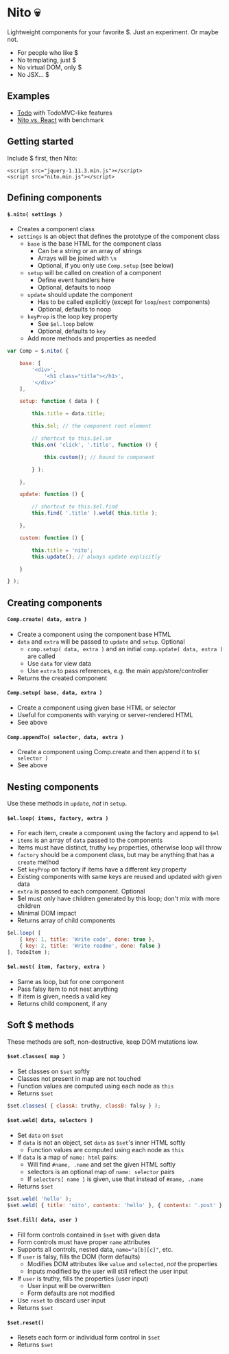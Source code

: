 # Nito :skull:

Lightweight components for your favorite $. Just an experiment. Or maybe not.

- For people who like $
- No templating, just $
- No virtual DOM, only $
- No JSX... $


## Examples

- [Todo](https://rawgit.com/morris/nito/master/examples/todo/) with TodoMVC-like features
- [Nito vs. React](https://rawgit.com/morris/nito/master/examples/nito-vs-react/) with benchmark


## Getting started

Include $ first, then Nito:

```
<script src="jquery-1.11.3.min.js"></script>
<script src="nito.min.js"></script>
```


## Defining components

#### `$.nito( settings )`

- Creates a component class
- `settings` is an object that defines the prototype of the component class
	- `base` is the base HTML for the component class
		- Can be a string or an array of strings
		- Arrays will be joined with `\n`
		- Optional, if you only use `Comp.setup` (see below)
	- `setup` will be called on creation of a component
		- Define event handlers here
		- Optional, defaults to noop
	- `update` should update the component
		- Has to be called explicitly (except for `loop`/`nest` components)
		- Optional, defaults to noop
	- `keyProp` is the loop key property
		- See `$el.loop` below
		- Optional, defaults to `key`
	- Add more methods and properties as needed

```js
var Comp = $.nito( {

	base: [
		'<div>',
			'<h1 class="title"></h1>',
		'</div>'
	],

	setup: function ( data ) {

		this.title = data.title;

		this.$el; // the component root element

		// shortcut to this.$el.on
		this.on( 'click', '.title', function () {

			this.custom(); // bound to component

		} );

	},

	update: function () {

		// shortcut to this.$el.find
		this.find( '.title' ).weld( this.title );

	},

	custom: function () {

		this.title = 'nito';
		this.update(); // always update explicitly

	}

} );
```


## Creating components

#### `Comp.create( data, extra )`

- Create a component using the component base HTML
- `data` and `extra` will be passed to `update` and `setup`. Optional
	- `comp.setup( data, extra )` and an initial `comp.update( data, extra )` are called
	- Use `data` for view data
	- Use `extra` to pass references, e.g. the main app/store/controller
- Returns the created component

#### `Comp.setup( base, data, extra )`

- Create a component using given base HTML or selector
- Useful for components with varying or server-rendered HTML
- See above

#### `Comp.appendTo( selector, data, extra )`

- Create a component using Comp.create and then append it to `$( selector )`
- See above


## Nesting components

Use these methods in `update`, *not* in `setup`.

#### `$el.loop( items, factory, extra )`

- For each item, create a component using the factory and append to `$el`
- `items` is an array of `data` passed to the components
- Items must have distinct, truthy `key` properties, otherwise loop will throw
- `factory` should be a component class, but may be anything that has a `create` method
- Set `keyProp` on factory if items have a different key property
- Existing components with same keys are reused and updated with given data
- `extra` is passed to each component. Optional
- $el must only have children generated by this loop; don't mix with more children
- Minimal DOM impact
- Returns array of child components

```js
$el.loop( [
	{ key: 1, title: 'Write code', done: true },
	{ key: 2, title: 'Write readme', done: false }
], TodoItem );
```

#### `$el.nest( item, factory, extra )`

- Same as loop, but for one component
- Pass falsy item to not nest anything
- If item is given, needs a valid key
- Returns child component, if any


## Soft $ methods

These methods are soft, non-destructive, keep DOM mutations low.

#### `$set.classes( map )`

- Set classes on `$set` softly
- Classes not present in map are not touched
- Function values are computed using each node as `this`
- Returns `$set`

```js
$set.classes( { classA: truthy, classB: falsy } );
```

#### `$set.weld( data, selectors )`

- Set `data` on `$set`
- If `data` is not an object, set `data` as `$set`'s inner HTML softly
	- Function values are computed using each node as `this`
- If `data` is a map of `name: html` pairs:
	- Will find `#name, .name` and set the given HTML softly
	- selectors is an optional map of `name: selector` pairs
	- If `selectors[ name ]` is given, use that instead of `#name, .name`
- Returns `$set`

```js
$set.weld( 'hello' );
$set.weld( { title: 'nito', contents: 'hello' }, { contents: '.post' } );
```

#### `$set.fill( data, user )`

- Fill form controls contained in `$set` with given data
- Form controls must have proper `name` attributes
- Supports all controls, nested data, `name="a[b][c]"`, etc.
- If `user` is falsy, fills the DOM (form defaults)
 	- Modifies DOM attributes like `value` and `selected`, *not* the properties
	- Inputs modified by the user will still reflect the user input
- If `user` is truthy, fills the properties (user input)
	- User input will be overwritten
	- Form defaults are not modified
- Use `reset` to discard user input
- Returns `$set`

#### `$set.reset()`

- Resets each form or individual form control in `$set`
- Returns `$set`
